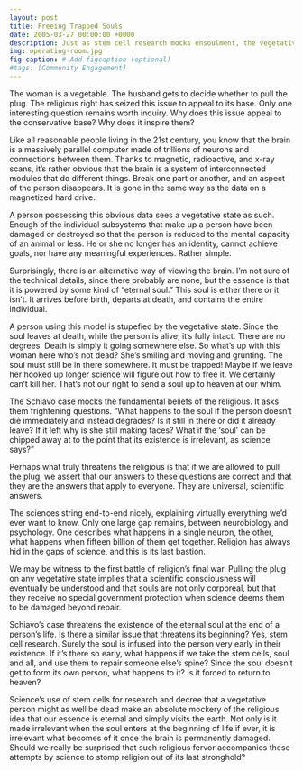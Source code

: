 ```yaml
---
layout: post
title: Freeing Trapped Souls
date: 2005-03-27 00:00:00 +0000
description: Just as stem cell research mocks ensoulment, the vegetative state mocks the soul’s departure.
img: operating-room.jpg
fig-caption: # Add figcaption (optional)
#tags: [Community Engagement]
---
```

The woman is a vegetable. The husband gets to decide whether to pull the plug. The religious right has seized this issue to appeal to its base. Only one interesting question remains worth inquiry. Why does this issue appeal to the conservative base? Why does it inspire them?

Like all reasonable people living in the 21st century, you know that the brain is a massively parallel computer made of trillions of neurons and connections between them. Thanks to magnetic, radioactive, and x-ray scans, it’s rather obvious that the brain is a system of interconnected modules that do different things. Break one part or another, and an aspect of the person disappears. It is gone in the same way as the data on a magnetized hard drive.

A person possessing this obvious data sees a vegetative state as such. Enough of the individual subsystems that make up a person have been damaged or destroyed so that the person is reduced to the mental capacity of an animal or less. He or she no longer has an identity, cannot achieve goals, nor have any meaningful experiences. Rather simple.

Surprisingly, there is an alternative way of viewing the brain. I’m not sure of the technical details, since there probably are none, but the essence is that it is powered by some kind of “eternal soul.” This soul is either there or it isn’t. It arrives before birth, departs at death, and contains the entire individual.

A person using this model is stupefied by the vegetative state. Since the soul leaves at death, while the person is alive, it’s fully intact. There are no degrees. Death is simply it going somewhere else. So what’s up with this woman here who’s not dead? She’s smiling and moving and grunting. The soul must still be in there somewhere. It must be trapped! Maybe if we leave her hooked up longer science will figure out how to free it. We certainly can’t kill her. That’s not our right to send a soul up to heaven at our whim.

The Schiavo case mocks the fundamental beliefs of the religious. It asks them frightening questions. “What happens to the soul if the person doesn’t die immediately and instead degrades? Is it still in there or did it already leave? If it left why is she still making faces? What if the ‘soul’ can be chipped away at to the point that its existence is irrelevant, as science says?”

Perhaps what truly threatens the religious is that if we are allowed to pull the plug, we assert that our answers to these questions are correct and that they are the answers that apply to everyone. They are universal, scientific answers.

The sciences string end-to-end nicely, explaining virtually everything we’d ever want to know. Only one large gap remains, between neurobiology and psychology. One describes what happens in a single neuron, the other, what happens when fifteen billion of them get together. Religion has always hid in the gaps of science, and this is its last bastion.

We may be witness to the first battle of religion’s final war. Pulling the plug on any vegetative state implies that a scientific consciousness will eventually be understood and that souls are not only corporeal, but that they receive no special government protection when science deems them to be damaged beyond repair.

Schiavo’s case threatens the existence of the eternal soul at the end of a person’s life. Is there a similar issue that threatens its beginning? Yes, stem cell research. Surely the soul is infused into the person very early in their existence. If it’s there so early, what happens if we take the stem cells, soul and all, and use them to repair someone else’s spine? Since the soul doesn’t get to form its own person, what happens to it? Is it forced to return to heaven?

Science’s use of stem cells for research and decree that a vegetative person might as well be dead make an absolute mockery of the religious idea that our essence is eternal and simply visits the earth. Not only is it made irrelevant when the soul enters at the beginning of life if ever, it is irrelevant what becomes of it once the brain is permanently damaged. Should we really be surprised that such religious fervor accompanies these attempts by science to stomp religion out of its last stronghold?